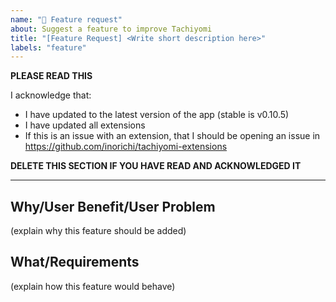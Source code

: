 ```yaml
---
name: "🌟 Feature request"
about: Suggest a feature to improve Tachiyomi
title: "[Feature Request] <Write short description here>"
labels: "feature"
---
```


**PLEASE READ THIS**

I acknowledge that:

- I have updated to the latest version of the app (stable is v0.10.5)
- I have updated all extensions
- If this is an issue with an extension, that I should be opening an issue in https://github.com/inorichi/tachiyomi-extensions

**DELETE THIS SECTION IF YOU HAVE READ AND ACKNOWLEDGED IT**

---

## Why/User Benefit/User Problem
(explain why this feature should be added)

## What/Requirements
(explain how this feature would behave)
